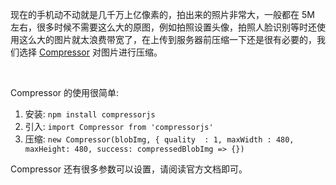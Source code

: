 现在的手机动不动就是几千万上亿像素的，拍出来的照片非常大，一般都在 5M 左右，很多时候不需要这么大的原图，例如拍照设置头像，拍照人脸识别等时还使用这么大的图片就太浪费带宽了，在上传到服务器前压缩一下还是很有必要的，我们选择 [Compressor](https://github.com/fengyuanchen/compressorjs) 对图片进行压缩。

<br>

Compressor 的使用很简单:

1. 安装: `npm install compressorjs`
2. 引入: `import Compressor from 'compressorjs'`
3. 压缩: `new Compressor(blobImg, { quality  : 1, maxWidth : 480, maxHeight: 480, success: compressedBlobImg => {})`

Compressor 还有很多参数可以设置，请阅读官方文档即可。